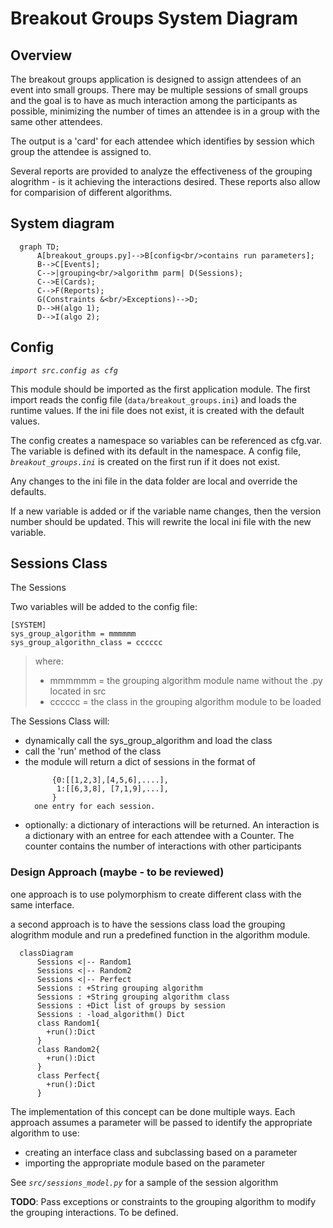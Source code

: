 # Breakout Groups System Diagram

## Overview

The breakout groups application is designed to assign attendees of an event into small groups.  There may be multiple sessions of small groups and the goal is to have as much interaction among the participants as possible, minimizing the number of times an attendee is in a group with the same other attendees.

The output is a 'card' for each attendee which identifies by session which group the attendee is assigned to. 

Several reports are provided to analyze the effectiveness of the grouping alogrithm - is it achieving the interactions desired.  These reports also allow for comparision of different algorithms.

## System diagram

```mermaid
  graph TD;
      A[breakout_groups.py]-->B[config<br/>contains run parameters];
      B-->C[Events];
      C-->|grouping<br/>algorithm parm| D(Sessions);
      C-->E(Cards);
      C-->F(Reports);
      G(Constraints &<br/>Exceptions)-->D;
      D-->H(algo 1);
      D-->I(algo 2);
```
## Config

*`import src.config as cfg`*

This module should be imported as the first application module.  The first import reads the config file (`data/breakout_groups.ini`) and loads the runtime values.  If the ini file does not exist, it is created with the default values.

The config creates a namespace so variables can be referenced as cfg.var.  The variable is defined with its default in the namespace.  A config file, *`breakout_groups.ini`* is created on the first run if it does not exist.

Any changes to the ini file in the data folder are local and override the defaults.

If a new variable is added or if the variable name changes, then the version number should be updated.  This will rewrite the local ini file with the new variable.

## Sessions Class

The Sessions

Two variables will be added to the config file:
```
[SYSTEM]
sys_group_algorithm = mmmmmm
sys_group_algorithn_class = cccccc
```
>where:
>* mmmmmm = the grouping algorithm module name without the .py located in src
>* cccccc = the class in the grouping algorithm module to be loaded

The Sessions Class will:
* dynamically call the sys_group_algorithm and load the class
* call the 'run' method of the class 
* the module will return a dict of sessions in the format of
  ``` 
        {0:[[1,2,3],[4,5,6],....],
         1:[[6,3,8], [7,1,9],...],
        }
    one entry for each session.
  ```
* optionally: a dictionary of interactions will be returned.  An interaction is a dictionary
      with an entree for each attendee with a Counter.  The counter contains the number of interactions
      with other participants


### Design Approach (maybe - to be reviewed)

one approach is to use polymorphism to create different class with the same interface. 

a second approach is to have the sessions class load the grouping alogrithm module and run a predefined function in the algorithm module.

```mermaid
  classDiagram
      Sessions <|-- Random1
      Sessions <|-- Random2
      Sessions <|-- Perfect
      Sessions : +String grouping algorithm
      Sessions : +String grouping algorithm class
      Sessions : +Dict list of groups by session
      Sessions : -load_algorithm() Dict
      class Random1{
        +run():Dict
      }
      class Random2{
        +run():Dict
      }
      class Perfect{
        +run():Dict
      }
```

The implementation of this concept can be done multiple ways.  Each approach assumes a parameter will be passed to identify the appropriate algorithm to use:

* creating an interface class and subclassing based on a parameter
* importing the appropriate module based on the parameter

See *`src/sessions_model.py`* for a sample of the session algorithm

**TODO**: Pass exceptions or constraints to the grouping algorithm to modify the grouping interactions.  To be defined.